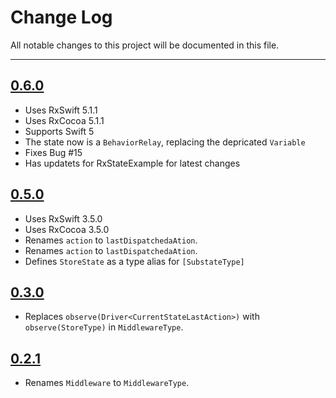 # Change Log
All notable changes to this project will be documented in this file.

---

## [0.6.0](https://github.com/nazeehshoura/RxState/releases/tag/0.6.0)

* Uses RxSwift 5.1.1
* Uses RxCocoa 5.1.1
* Supports Swift 5
* The state now is a `BehaviorRelay`, replacing the depricated `Variable`
* Fixes Bug #15
* Has updatets for RxStateExample for latest changes

## [0.5.0](https://github.com/nazeehshoura/RxState/releases/tag/0.5.0)

* Uses RxSwift 3.5.0
* Uses RxCocoa 3.5.0
* Renames `action` to `lastDispatchedaAtion`.
* Renames `action` to `lastDispatchedaAtion`.
* Defines `StoreState` as a type alias for `[SubstateType]`

## [0.3.0](https://github.com/nazeehshoura/RxState/releases/tag/0.3.0)

* Replaces `observe(Driver<CurrentStateLastAction>)` with `observe(StoreType)` in `MiddlewareType`.

## [0.2.1](https://github.com/nazeehshoura/RxState/releases/tag/0.2.1)

* Renames `Middleware` to `MiddlewareType`.
